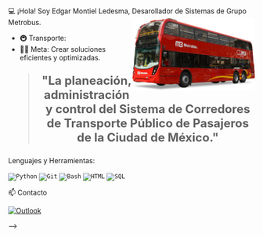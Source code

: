 💻 ¡Hola! Soy Edgar Montiel Ledesma, Desarollador de Sistemas de Grupo Metrobus. <a href="https://github.com/emontiel88"><img align='right' src='https://github.com/emontiel88/emontiel88/blob/main/MB.png' width='250"'></a></h2>

- 🚇 Transporte:
- 💪🏼 Meta: Crear soluciones eficientes y optimizadas.


  
<blockquote style="font-size: 24px;"> <p align="center"> <strong>"La planeación, administración y control del Sistema de Corredores de Transporte Público de Pasajeros de la Ciudad de México."</strong> </p> </blockquote>

Lenguajes y Herramientas:
<p> <code><img height="25" src="https://raw.githubusercontent.com/UjwalKandi/UjwalKandi/changes-to-readme/svg/python-5.svg" alt="Python"></code>
<code><img height="25" src="https://raw.githubusercontent.com/UjwalKandi/UjwalKandi/changes-to-readme/svg/git-icon.svg" alt="Git"></code> 
<code><img height="22" src="https://raw.githubusercontent.com/UjwalKandi/UjwalKandi/changes-to-readme/svg/terminal-1.svg" alt="Bash"></code> 
<code><img height="25" src="https://raw.githubusercontent.com/UjwalKandi/UjwalKandi/changes-to-readme/svg/html-5.svg" alt="HTML"></code>
<code><img height="26" src="https://raw.githubusercontent.com/UjwalKandi/UjwalKandi/changes-to-readme/svg/sql.png" alt="SQL"></code> </p>


📫 Contacto

<a href="mailto:emontiel@metrobus.cdmx.gob.mx"><img src="https://img.shields.io/badge/-Gmail-red?style=flat-square&logo=Gmailk&logoColor=Blue" alt="Outlook">
</a>

-->
